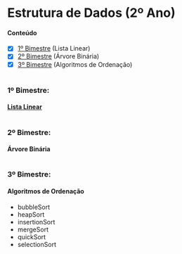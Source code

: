 # Estrutura de Dados (2º Ano) 

#### Conteúdo 
- [x] [1º Bimestre](#1º-bimestre) (Lista Linear)
- [x] [2º Bimestre](#2º-bimestre) (Árvore Binária)
- [x] [3º Bimestre](#3º-bimestre) (Algoritmos de Ordenação)

# 

### 1º Bimestre:
#### [Lista Linear](https://github.com/eduschadesoares/estruturaDeDados/tree/master/1%C2%BA%20Bimestre)

# 

### 2º Bimestre:
#### Árvore Binária

# 

### 3º Bimestre:
#### Algoritmos de Ordenação
* bubbleSort
* heapSort
* insertionSort
* mergeSort
* quickSort
* selectionSort

#
